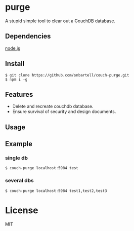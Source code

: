 # purge

A stupid simple tool to clear out a CouchDB database.


## Dependencies

[node.js](http://nodejs.org/)


## Install
    $ git clone https://github.com/snbartell/couch-purge.git
    $ npm i -g


## Features

- Delete and recreate couchdb database.
- Ensure survival of security and design documents.


## Usage


## Example

### single db
    $ couch-purge localhost:5984 test

### several dbs
    $ couch-purge localhost:5984 test1,test2,test3
    

# License

MIT

